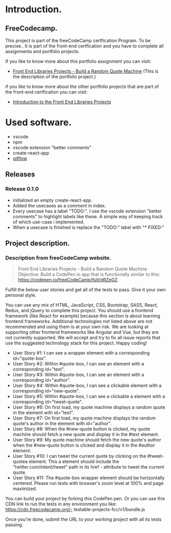 # Introduction.

## FreeCodecamp.

This project is part of the freeCodeCamp certfication Program.
To be precise.. It is part of the front-end certfication and you have to complete all assignments and portfolio projects.

If you like to know more about this portfolio assignment you can visit:

- [Front End Libraries Projects - Build a Random Quote Machine](https://www.freecodecamp.org/learn/front-end-libraries/front-end-libraries-projects/build-a-random-quote-machine) (This is the description of the portfolio project.)

if you like to know more about the other portfolio projects that are part of the front-end certfication you can visit:

- [Introduction to the Front End Libraries Projects](https://www.freecodecamp.org/learn/front-end-libraries/front-end-libraries-projects/)

# Used software. 

- vscode
- npm 
- vscode extension "better comments" 
- create-react-app
- [gitflow](https://github.com/nvie/gitflow)

## Releases
### Release 0.1.0
* initialized an empty create-react-app. 
* Added the usecases as a comment in index. 
* Every usecase has a label "TODO:". I use the vscode extension "better comments" to highlight labels like these. A simple way of keeping track of which use-case i implemented. 
* When a usecase is finished is replace the "TODO:" label with "* FIXED:"


## Project description.

### Description from freeCodeCamp website.

> Front End Libraries Projects - Build a Random Quote Machine
Objective: Build a CodePen.io app that is functionally similar to this: https://codepen.io/freeCodeCamp/full/qRZeGZ.

Fulfill the below user stories and get all of the tests to pass. Give it your own personal style.

You can use any mix of HTML, JavaScript, CSS, Bootstrap, SASS, React, Redux, and jQuery to complete this project. You should use a frontend framework (like React for example) because this section is about learning frontend frameworks. Additional technologies not listed above are not recommended and using them is at your own risk. We are looking at supporting other frontend frameworks like Angular and Vue, but they are not currently supported. We will accept and try to fix all issue reports that use the suggested technology stack for this project. Happy coding!

- User Story #1: I can see a wrapper element with a corresponding id="quote-box".
- User Story #2: Within #quote-box, I can see an element with a corresponding id="text".
- User Story #3: Within #quote-box, I can see an element with a corresponding id="author".
- User Story #4: Within #quote-box, I can see a clickable element with a corresponding id="new-quote".
- User Story #5: Within #quote-box, I can see a clickable a element with a corresponding id="tweet-quote".
- User Story #6: On first load, my quote machine displays a random quote in the element with id="text".
- User Story #7: On first load, my quote machine displays the random quote's author in the element with id="author".
- User Story #8: When the #new-quote button is clicked, my quote machine should fetch a new quote and display it in the #text element.
- User Story #9: My quote machine should fetch the new quote's author when the #new-quote button is clicked and display it in the #author element.
- User Story #10: I can tweet the current quote by clicking on the #tweet-quotea element. This a element should include the "twitter.com/intent/tweet" path in its href - attribute to tweet the current quote.
- User Story #11: The #quote-box wrapper element should be horizontally centered. Please run tests with browser's zoom level at 100% and page maximized.

You can build your project by forking this CodePen pen. Or you can use this CDN link to run the tests in any environment you like: https://cdn.freecodecamp.org/- testable-projects-fcc/v1/bundle.js

Once you're done, submit the URL to your working project with all its tests passing.
